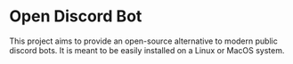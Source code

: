 # Open Discord Bot

This project aims to provide an open-source alternative to modern public discord
bots. It is meant to be easily installed on a Linux or MacOS system.
